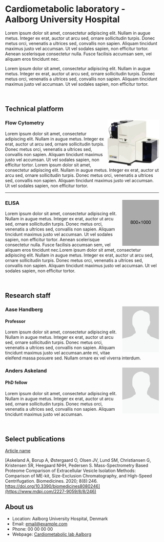 [//]: # (Write a title after #)
# Cardiometabolic laboratory - Aalborg University Hospital

[//]: # (Write a short description below this)
Lorem ipsum dolor sit amet, consectetur adipiscing elit. Nullam in augue metus. Integer ex erat, auctor ut arcu sed, ornare sollicitudin turpis. Donec metus orci, venenatis a ultrices sed, convallis non sapien. Aliquam tincidunt maximus justo vel accumsan. Ut vel sodales sapien, non efficitur tortor. Aenean scelerisque consectetur nulla. Fusce facilisis accumsan sem, vel aliquam eros tincidunt nec.

Lorem ipsum dolor sit amet, consectetur adipiscing elit. Nullam in augue metus. Integer ex erat, auctor ut arcu sed, ornare sollicitudin turpis. Donec metus orci, venenatis a ultrices sed, convallis non sapien. Aliquam tincidunt maximus justo vel accumsan. Ut vel sodales sapien, non efficitur tortor. 

[//]: # (Do not edit)
<br />

[//]: # (Do not edit) 
## Technical platform

[//]: # (Write name of apparatus after ###.)
[//]: # (Write location of image after "img scr=". Do not edit align or width.)  
### Flow Cytometry <img src="graphics/flow_cytometer.png" align="right" height="150"/>

[//]: # (Write description of method below this) 
Lorem ipsum dolor sit amet, consectetur adipiscing elit. Nullam in augue metus. Integer ex erat, auctor ut arcu sed, ornare sollicitudin turpis. Donec metus orci, venenatis a ultrices sed, convallis non sapien. Aliquam tincidunt maximus justo vel accumsan. Ut vel sodales sapien, non efficitur tortor. Lorem ipsum dolor sit amet, consectetur adipiscing elit. Nullam in augue metus. Integer ex erat, auctor ut arcu sed, ornare sollicitudin turpis. Donec metus orci, venenatis a ultrices sed, convallis non sapien. Aliquam tincidunt maximus justo vel accumsan. Ut vel sodales sapien, non efficitur tortor. 

---


[//]: # (Another example)
### ELISA <img src="graphics/placeholder.png" align="right" height="150"/>
Lorem ipsum dolor sit amet, consectetur adipiscing elit. Nullam in augue metus. Integer ex erat, auctor ut arcu sed, ornare sollicitudin turpis. Donec metus orci, venenatis a ultrices sed, convallis non sapien. Aliquam tincidunt maximus justo vel accumsan. Ut vel sodales sapien, non efficitur tortor. Aenean scelerisque consectetur nulla. Fusce facilisis accumsan sem, vel aliquam eros tincidunt nec.Lorem ipsum dolor sit amet, consectetur adipiscing elit. Nullam in augue metus. Integer ex erat, auctor ut arcu sed, ornare sollicitudin turpis. Donec metus orci, venenatis a ultrices sed, convallis non sapien. Aliquam tincidunt maximus justo vel accumsan. Ut vel sodales sapien, non efficitur tortor. 



[//]: # (Do not edit) 
<br />

[//]: # (Do not edit) 
## Research staff

[//]: # (Write person name after ###.)
[//]: # (Write location of image after "img scr=". Do not edit align or width.)  
### Aase Handberg <img src="graphics/placeholder_staff.png" align="right" height="150" width="120"/>

[//]: # (Write title of person after ####) 
#### Professor

[//]: # (Write description of person below this) 
Lorem ipsum dolor sit amet, consectetur adipiscing elit. Nullam in augue metus. Integer ex erat, auctor ut arcu sed, ornare sollicitudin turpis. Donec metus orci, venenatis a ultrices sed, convallis non sapien. Aliquam tincidunt maximus justo vel accumsan.ante mi, vitae eleifend massa posuere sed. Nullam ornare ex vel viverra interdum.


[//]: # (Another example) 
### Anders Askeland <img src="graphics/placeholder_staff.png" align="right" height="150" width="120"/>
#### PhD fellow
Lorem ipsum dolor sit amet, consectetur adipiscing elit. Nullam in augue metus. Integer ex erat, auctor ut arcu sed, ornare sollicitudin turpis. Donec metus orci, venenatis a ultrices sed, convallis non sapien. Aliquam tincidunt maximus justo vel accumsan.


[//]: # (Do not edit)
<br />

[//]: # (Write article name within [] and link within \(\)) 
[//]: # (Use APA reference style.)
## Select publications
[Article name](https://www.example.com)

[//]: # (Written example) 
[Askeland A, Borup A, Østergaard O, Olsen JV, Lund SM, Christiansen G, Kristensen SR, Heegaard NHH, Pedersen S. Mass-Spectrometry Based Proteome Comparison of Extracellular Vesicle Isolation Methods: Comparison of ME-kit, Size-Exclusion Chromatography, and High-Speed Centrifugation. Biomedicines. 2020; 8(8):246. https://doi.org/10.3390/biomedicines8080246](https://www.mdpi.com/2227-9059/8/8/246)

## About us
* Location: Aalborg University Hospital, Denmark
* Email: email@example.com
* Phone: 00 00 00 00
* Webpage: [Cardiometabolic lab Aalborg](www.example.com)
